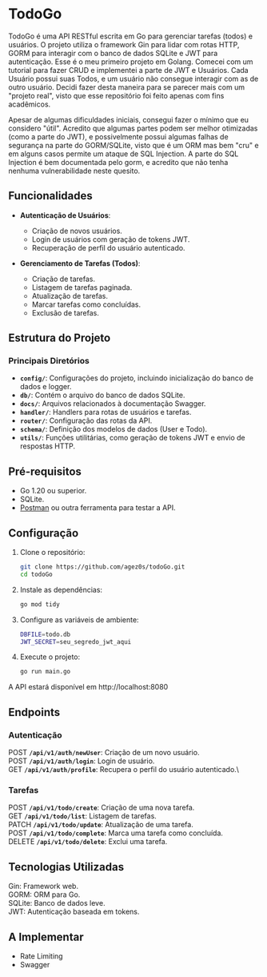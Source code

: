 # TodoGo

TodoGo é uma API RESTful escrita em Go para gerenciar tarefas (todos) e usuários. O projeto utiliza o framework Gin para lidar com rotas HTTP, GORM para interagir com o banco de dados SQLite e JWT para autenticação. Esse é o meu primeiro projeto em Golang. Comecei com um tutorial para fazer CRUD e implementei a parte de JWT e Usuários. 
Cada Usuário possui suas Todos, e um usuário não consegue interagir com as de outro usuário. Decidi fazer desta maneira para se parecer mais com um "projeto real", visto que esse repositório foi feito apenas com fins acadêmicos.

Apesar de algumas dificuldades iniciais, consegui fazer o mínimo que eu considero "útil". Acredito que algumas partes podem ser melhor otimizadas (como a parte do JWT), e possivelmente possui algumas falhas de segurança na parte do GORM/SQLite, visto que é um ORM mas bem "cru" e em alguns casos permite um ataque de SQL Injection. 
A parte do SQL Injection é bem documentada pelo gorm, e acredito que não tenha nenhuma vulnerabilidade neste quesito.

## Funcionalidades

- **Autenticação de Usuários**:
  - Criação de novos usuários.
  - Login de usuários com geração de tokens JWT.
  - Recuperação de perfil do usuário autenticado.

- **Gerenciamento de Tarefas (Todos)**:
  - Criação de tarefas.
  - Listagem de tarefas paginada.
  - Atualização de tarefas.
  - Marcar tarefas como concluídas.
  - Exclusão de tarefas.

## Estrutura do Projeto

### Principais Diretórios

- **`config/`**: Configurações do projeto, incluindo inicialização do banco de dados e logger.
- **`db/`**: Contém o arquivo do banco de dados SQLite.
- **`docs/`**: Arquivos relacionados à documentação Swagger.
- **`handler/`**: Handlers para rotas de usuários e tarefas.
- **`router/`**: Configuração das rotas da API.
- **`schema/`**: Definição dos modelos de dados (User e Todo).
- **`utils/`**: Funções utilitárias, como geração de tokens JWT e envio de respostas HTTP.

## Pré-requisitos

- Go 1.20 ou superior.
- SQLite.
- [Postman](https://www.postman.com/) ou outra ferramenta para testar a API.

## Configuração

1. Clone o repositório:

   ```bash
   git clone https://github.com/agez0s/todoGo.git
   cd todoGo
   ```

2. Instale as dependências:

   ```bash
   go mod tidy
   ```

3. Configure as variáveis de ambiente:

   ```bash
   DBFILE=todo.db
   JWT_SECRET=seu_segredo_jwt_aqui
   ```

4. Execute o projeto:

   ```bash
   go run main.go
   ```

A API estará disponível em http://localhost:8080


## Endpoints
### Autenticação
POST **`/api/v1/auth/newUser`**: Criação de um novo usuário.\
POST **`/api/v1/auth/login`**: Login de usuário.\
GET **`/api/v1/auth/profile`**: Recupera o perfil do usuário autenticado.\

### Tarefas
POST **`/api/v1/todo/create`**: Criação de uma nova tarefa.\
GET **`/api/v1/todo/list`**: Listagem de tarefas.\
PATCH **`/api/v1/todo/update`**: Atualização de uma tarefa.\
POST **`/api/v1/todo/complete`**: Marca uma tarefa como concluída.\
DELETE **`/api/v1/todo/delete`**: Exclui uma tarefa.

## Tecnologias Utilizadas
Gin: Framework web.\
GORM: ORM para Go.\
SQLite: Banco de dados leve.\
JWT: Autenticação baseada em tokens.

## A Implementar

- Rate Limiting
- Swagger

